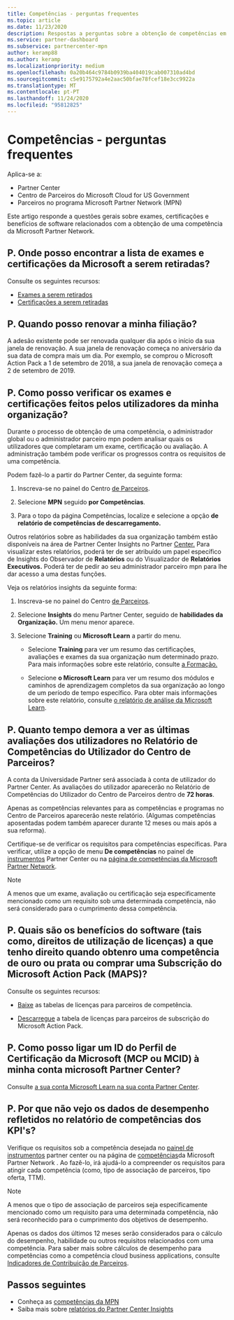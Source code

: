 ```yaml
---
title: Competências - perguntas frequentes
ms.topic: article
ms.date: 11/23/2020
description: Respostas a perguntas sobre a obtenção de competências em ouro e prata da Microsoft Partner Network, validade, renovação e ativação de licenças para Azure, cloud, Visual Studio e benefícios técnicos e de suporte
ms.service: partner-dashboard
ms.subservice: partnercenter-mpn
author: keramp88
ms.author: keramp
ms.localizationpriority: medium
ms.openlocfilehash: 0a20b464c9784b0939ba404019cab007310ad4bd
ms.sourcegitcommit: c5e9175792a4e2aac50bfae78fcef18e3cc9922a
ms.translationtype: MT
ms.contentlocale: pt-PT
ms.lasthandoff: 11/24/2020
ms.locfileid: "95812825"
---
```

# <a name="competencies---frequently-asked-questions"></a>Competências - perguntas frequentes

Aplica-se a:

- Partner Center
- Centro de Parceiros do Microsoft Cloud for US Government
- Parceiros no programa Microsoft Partner Network (MPN)

Este artigo responde a questões gerais sobre exames, certificações e benefícios de software relacionados com a obtenção de uma competência da Microsoft Partner Network.

## <a name="q-where-can-i-find-the-list-of-exams-and-microsoft-certifications-being-retired"></a>P. Onde posso encontrar a lista de exames e certificações da Microsoft a serem retiradas?

Consulte os seguintes recursos:

- [Exames a serem retirados](/learn/certifications/retired-certification-exams)
- [Certificações a serem retiradas](/learn/certifications/retired-certifications)

## <a name="q-when-can-i-renew-my-membership"></a>P. Quando posso renovar a minha filiação?

A adesão existente pode ser renovada qualquer dia após o início da sua janela de renovação. A sua janela de renovação começa no aniversário da sua data de compra mais um dia. Por exemplo, se comprou o Microsoft Action Pack a 1 de setembro de 2018, a sua janela de renovação começa a 2 de setembro de 2019.

## <a name="q-how-can-i-verify-the-exams-and-certifications-taken-by-my-organizations-users"></a>P. Como posso verificar os exames e certificações feitos pelos utilizadores da minha organização?

Durante o processo de obtenção de uma competência, o administrador global ou o administrador parceiro mpn podem analisar quais os utilizadores que completaram um exame, certificação ou avaliação. A administração também pode verificar os progressos contra os requisitos de uma competência.

Podem fazê-lo a partir do Partner Center, da seguinte forma:

1. Inscreva-se no painel do Centro [de Parceiros](https://partner.microsoft.com/dashboard).

1. Selecione **MPN** seguido **por Competências**.

1. Para o topo da página Competências, localize e selecione a opção **de relatório de competências de descarregamento.**

Outros relatórios sobre as habilidades da sua organização também estão disponíveis na área de Partner Center Insights no Partner [Center.](partner-center-insights.md) Para visualizar estes relatórios, poderá ter de ser atribuído um papel específico de Insights do Observador de **Relatórios** ou do Visualizador de **Relatórios Executivos.** Poderá ter de pedir ao seu administrador parceiro mpn para lhe dar acesso a uma destas funções.

Veja os relatórios insights da seguinte forma:

1. Inscreva-se no painel do Centro [de Parceiros](https://partner.microsoft.com/dashboard).

1. Selecione **Insights** do menu Partner Center, seguido de **habilidades da Organização.** Um menu menor aparece.

1. Selecione **Training** ou **Microsoft Learn** a partir do menu.

   - Selecione **Training** para ver um resumo das certificações, avaliações e exames da sua organização num determinado prazo. Para mais informações sobre este relatório, consulte [a Formação.](pci-training-dashboard.md)

   - Selecione **o Microsoft Learn** para ver um resumo dos módulos e caminhos de aprendizagem completos da sua organização ao longo de um período de tempo específico. Para obter mais informações sobre este relatório, consulte [o relatório de análise da Microsoft Learn](ms-learn-analytics.md).

## <a name="q-how-long-does-it-take-to-see-the-latest-user-assessments-in-the-partner-center-user-skills-report"></a>P. Quanto tempo demora a ver as últimas avaliações dos utilizadores no Relatório de Competências do Utilizador do Centro de Parceiros?

A conta da Universidade Partner será associada à conta de utilizador do Partner Center. As avaliações do utilizador aparecerão no Relatório de Competências do Utilizador do Centro de Parceiros dentro de **72 horas**.

Apenas as competências relevantes para as competências e programas no Centro de Parceiros aparecerão neste relatório. (Algumas competências aposentadas podem também aparecer durante 12 meses ou mais após a sua reforma).

Certifique-se de verificar os requisitos para competências específicas. Para verificar, utilize a opção de menu **De competências** no painel de [instrumentos](https://partner.microsoft.com/dashboard) Partner Center ou na [página de competências da Microsoft Partner Network](https://partner.microsoft.com/membership/competencies).

> [!NOTE]
> A menos que um exame, avaliação ou certificação seja especificamente mencionado como um requisito sob uma determinada competência, não será considerado para o cumprimento dessa competência.

## <a name="q-what-are-the-software-benefits-such-as-license-use-rights-that-i-am-entitled-to-when-i-achieve-a-gold-or-silver-competency-or-buy-a-microsoft-action-pack-subscription-maps"></a>P. Quais são os benefícios do software (tais como, direitos de utilização de licenças) a que tenho direito quando obtenro uma competência de ouro ou prata ou comprar uma Subscrição do Microsoft Action Pack (MAPS)?

Consulte os seguintes recursos:

- [Baixe](https://assetsprod.microsoft.com/mpn-maps-software-iur-competency-license-table.docx) as tabelas de licenças para parceiros de competência.

- [Descarregue](https://assetsprod.microsoft.com/en-us/microsoft-action-pack-license-table.pdf) a tabela de licenças para parceiros de subscrição do Microsoft Action Pack.

## <a name="q-how-do-i-link-a-microsoft-certification-profile-id-mcp-id-or-mcid-to-my-microsoft-partner-center-account"></a>P. Como posso ligar um ID do Perfil de Certificação da Microsoft (MCP ou MCID) à minha conta microsoft Partner Center?

Consulte [a sua conta Microsoft Learn na sua conta Partner Center](ms-learn-associate.md).

## <a name="q-why-cant-i-see-the-performance-data-reflected-under-the-competencies-kpis-report"></a>P. Por que não vejo os dados de desempenho refletidos no relatório de competências dos KPI's?

Verifique os requisitos sob a competência desejada no [painel de instrumentos](https://partner.microsoft.com/dashboard) partner center ou na página de [competências](https://partner.microsoft.com/membership/competencies)da Microsoft Partner Network . Ao fazê-lo, irá ajudá-lo a compreender os requisitos para atingir cada competência (como, tipo de associação de parceiros, tipo oferta, TTM).

> [!NOTE]
> A menos que o tipo de associação de parceiros seja especificamente mencionado como um requisito para uma determinada competência, não será reconhecido para o cumprimento dos objetivos de desempenho.
>
> Apenas os dados dos últimos 12 meses serão considerados para o cálculo do desempenho, habilidade ou outros requisitos relacionados com uma competência. Para saber mais sobre cálculos de desempenho para competências como a competência cloud business applications, consulte [Indicadores de Contribuição de Parceiros](partner-contribution-indicators.md).

## <a name="next-steps"></a>Passos seguintes

- Conheça as [competências da MPN](learn-about-competencies.md)
- Saiba mais sobre [relatórios do Partner Center Insights](partner-center-insights.md)
